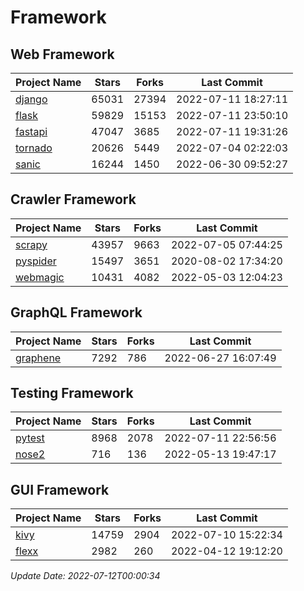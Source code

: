 # Framework

## Web Framework
| Project Name | Stars | Forks | Last Commit |
| ------------ | ----- | ----- | ----------- |
| [django](https://github.com/django/django) | 65031 | 27394 | 2022-07-11 18:27:11 |
| [flask](https://github.com/pallets/flask) | 59829 | 15153 | 2022-07-11 23:50:10 |
| [fastapi](https://github.com/tiangolo/fastapi) | 47047 | 3685 | 2022-07-11 19:31:26 |
| [tornado](https://github.com/tornadoweb/tornado) | 20626 | 5449 | 2022-07-04 02:22:03 |
| [sanic](https://github.com/sanic-org/sanic) | 16244 | 1450 | 2022-06-30 09:52:27 |

## Crawler Framework
| Project Name | Stars | Forks | Last Commit |
| ------------ | ----- | ----- | ----------- |
| [scrapy](https://github.com/scrapy/scrapy) | 43957 | 9663 | 2022-07-05 07:44:25 |
| [pyspider](https://github.com/binux/pyspider) | 15497 | 3651 | 2020-08-02 17:34:20 |
| [webmagic](https://github.com/code4craft/webmagic) | 10431 | 4082 | 2022-05-03 12:04:23 |

## GraphQL Framework
| Project Name | Stars | Forks | Last Commit |
| ------------ | ----- | ----- | ----------- |
| [graphene](https://github.com/graphql-python/graphene) | 7292 | 786 | 2022-06-27 16:07:49 |

## Testing Framework
| Project Name | Stars | Forks | Last Commit |
| ------------ | ----- | ----- | ----------- |
| [pytest](https://github.com/pytest-dev/pytest) | 8968 | 2078 | 2022-07-11 22:56:56 |
| [nose2](https://github.com/nose-devs/nose2) | 716 | 136 | 2022-05-13 19:47:17 |

## GUI Framework
| Project Name | Stars | Forks | Last Commit |
| ------------ | ----- | ----- | ----------- |
| [kivy](https://github.com/kivy/kivy) | 14759 | 2904 | 2022-07-10 15:22:34 |
| [flexx](https://github.com/flexxui/flexx) | 2982 | 260 | 2022-04-12 19:12:20 |

*Update Date: 2022-07-12T00:00:34*